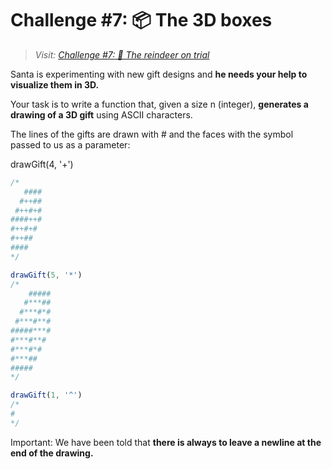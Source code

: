 # Challenge #7: 📦 The 3D boxes

>_Visit: [Challenge #7: 🦌 The reindeer on trial](https://adventjs.dev/challenges/2023/7)_

Santa is experimenting with new gift designs and **he needs your help to visualize them in 3D.**

Your task is to write a function that, given a size n (integer), **generates a drawing of a 3D gift** using ASCII characters.

The lines of the gifts are drawn with # and the faces with the symbol passed to us as a parameter:

drawGift(4, '+')

```javascript
/*
   ####
  #++##
 #++#+#
####++#
#++#+#
#++##
####
*/

drawGift(5, '*')
/*
    #####
   #***##
  #***#*#
 #***#**#
#####***#
#***#**#
#***#*#
#***##
#####
*/

drawGift(1, '^')
/*
#
*/

```
Important: We have been told that **there is always to leave a newline at the end of the drawing.**
